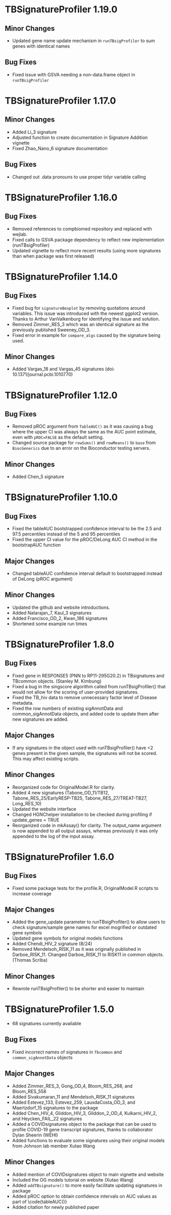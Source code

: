 # TBSignatureProfiler 1.19.0

## Minor Changes
* Updated gene name update mechanism in `runTBsigProfiler` to sum genes with identical names

## Bug Fixes
* Fixed issue with GSVA needing a non-data.frame object in `runTBsigProfiler`

# TBSignatureProfiler 1.17.0

## Minor Changes
* Added Li_3 signature
* Adjusted function to create documentation in Signature Addition vignette
* Fixed Zhao_Nano_6 signature documentation

## Bug Fixes
* Changed out .data pronouns to use proper tidyr variable calling

# TBSignatureProfiler 1.16.0

## Bug Fixes
* Removed references to compbiomed repository and replaced with wejlab.
* Fixed calls to GSVA package dependency to reflect new implementation (runTBsigProfiler)
* Updated vignette to reflect more recent results (using more signatures than when package was first released)

# TBSignatureProfiler 1.14.0

## Bug Fixes
* Fixed bug for `signatureBoxplot` by removing quotations around variables. This issue was introduced with the newest ggplot2 version. Thanks to Arthur VanValkenburg for identifying the issue and solution.
* Removed Zimmer_RES_3 which was an identical signature as the previously published Sweeney_OD_3.
* Fixed error in example for `compare_algs` caused by the signature being used.

## Minor Changes
* Added Vargas_18 and Vargas_45 signatures (doi: 10.1371/journal.pcbi.1010770)

# TBSignatureProfiler 1.12.0

## Bug Fixes
* Removed pROC argument from `TableAUC()` as it was causing a bug where the upper CI was always
the same as the AUC point estimate, even with `pROC=FALSE` as the default setting.
* Changed source package for `rowSums()` and `rowMeans()` to `base` from `BiocGenerics` due to an error on the Bioconductor testing servers.

## Minor Changes
* Added Chen_5 signature

# TBSignatureProfiler 1.10.0

## Bug Fixes
* Fixed the tableAUC bootstrapped confidence interval to be the 2.5 and 97.5 percentiles instead of the 5 and 95 percentiles
* Fixed the upper CI value for the pROC/DeLong AUC CI method in the bootstrapAUC function

## Major Changes
* Changed tableAUC confidence interval default to bootstrapped instead of DeLong (pROC argument)

## Minor Changes
* Updated the github and website introductions.
* Added Natarajan_7, Kaul_3 signatures
* Added Francisco_OD_2, Kwan_186 signatures
* Shortened some example run times

# TBSignatureProfiler 1.8.0

## Bug Fixes
* Fixed gene in RESPONSE5 (PNN to RP11-295G20.2) in TBsignatures and TBcommon objects. (Stanley M. Kimbung)
* Fixed a bug in the singscore algorithm called from runTBsigProfiler() that would not allow for the scoring of user-provided signatures.
* Fixed the TB_hiv data to remove unnecessary factor level of Disease metadata. 
* Fixed the row numbers of existing sigAnnotData and common_sigAnnotData objects, and added code to update them after new signatures are added.

## Major Changes
* If any signatures in the object used with runTBsigProfiler() have <2 genes present in the given sample, the signatures will not be scored. This may affect existing scripts.

## Minor Changes
* Reorganized code for OriginalModel.R for clarity.
* Added 4 new signatures (Tabone_OD_11/TB12, Tabone_RES_25/EarlyRESP-TB25, Tabone_RES_27/TREAT-TB27, Long_RES_10)
* Updated the website interface
* Changed HGNChelper installation to be checked during profiling if update_genes = TRUE
* Reorganized code in mkAssay() for clarity. The output_name argument is now appended to all output assays, whereas previously it was only appended to the log of the input assay.

# TBSignatureProfiler 1.6.0

## Bug Fixes
* Fixed some package tests for the profile.R, OriginalModel.R scripts to increase coverage

## Major Changes
* Added the gene_update parameter to runTBsigProfiler() to allow users to check signature/sample gene names for excel mogrified or outdated gene symbols
* Updated gene symbols for original models functions
* Added Chendi_HIV_2 signature (8/24)
* Removed Mendelsoh_RISK_11 as it was originally published in Darboe_RISK_11. Changed Darboe_RISK_11 to RISK11 in common objects. (Thomas Scriba) 

## Minor Changes
* Rewrote runTBsigProfiler() to be shorter and easier to maintain

# TBSignatureProfiler 1.5.0

* 68 signatures currently available

## Bug Fixes
* Fixed incorrect names of signatures in `Tbcommon` and `common_sigAnnotData` objects

## Major Changes
* Added Zimmer_RES_3, Gong_OD_4, Bloom_RES_268, and Bloom_RES_558
* Added Sivakumaran_11 and Mendelsoh_RISK_11 signatures
* Added Estevez_133, Estevez_259, LauxdaCosta_OD_3, and Maertzdorf_15 signatures to the package
* Added Chen_HIV_4, Gliddon_HIV_3, Gliddon_2_OD_4, Kulkarni_HIV_2, and Heycken_FAIL_22 signatures
* Added a COVIDsignatures object to the package that can be used to profile COVID-19 gene transcript signatures, thanks to collaborator Dylan Sheerin (WEHI)
* Added functions to evaluate some signatures using their original models from Johnson lab member Xutao Wang

## Minor Changes
* Added mention of COVIDsignatures object to main vignette and website
* Included the OG models tutorial on website (Xutao Wang)
* Added `addTBsignature()` to more easily facilitate updating signatures in package
* Added pROC option to obtain confidence intervals on AUC values as part of \code{tableAUC()}
* Added citation for newly published paper